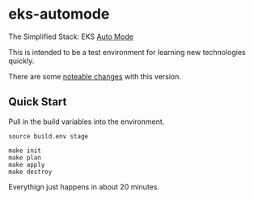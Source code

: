 # eks-automode

The Simplified Stack: EKS [Auto Mode]

This is intended to be a test environment for learning new technologies quickly.

There are some [noteable changes] with this version.

## Quick Start

Pull in the build variables into the environment.

```shell
source build.env stage

make init
make plan
make apply
make destroy
```

Everythign just happens in about 20 minutes.

<!-- docs/refs -->

[Auto Mode]:https://docs.aws.amazon.com/eks/latest/userguide/automode.html
[noteable changes]:https://github.com/todd-dsm/eks-automode/tree/main/docs
